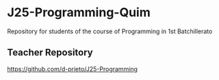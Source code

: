 # J25-Programming-Quim
Repository for students of the course of Programming in 1st Batchillerato



## Teacher Repository
https://github.com/d-prieto/J25-Programming
